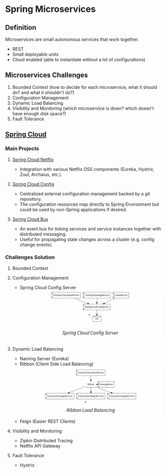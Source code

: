 # Spring Microservices

## Definition

Microservices are small autonomous services that work together.
  * REST
  * Small deployable units
  * Cloud enabled (able to instantiate without a lot of configurations)

## Microservices Challenges

1. Bounded Context (how to decide for each microservice, what it should do? and what it shouldn't do?)
2. Configuration Management
3. Dynamic Load Balancing
4. Visibility and Monitoring (which microservice is down? which doesn't have enough disk space?)
5. Fault Tolerance

## [Spring Cloud](https://spring.io/projects/spring-cloud)

### Main Projects

1. [Spring Cloud Netflix](https://spring.io/projects/spring-cloud-netflix)
   * Integration with various Netflix OSS components (Eureka, Hystrix, Zuul, Archaius, etc.).

2. [Spring Cloud Config](https://spring.io/projects/spring-cloud-config)
   * Centralized external configuration management backed by a git repository. 
   * The configuration resources map directly to Spring Environment but could be used by non-Spring applications if desired.

3. [Spring Cloud Bus](https://spring.io/projects/spring-cloud-bus)
   * An event bus for linking services and service instances together with distributed messaging. 
   * Useful for propagating state changes across a cluster (e.g. config change events).

### Challenges Solution

1. Bounded Context
2. Configuration Management
   * Spring Cloud Config Server
   ![](https://github.com/shamy1st/spring-microservices/blob/main/images/spring-cloud-config-server.png)

3. Dynamic Load Balancing
   * Naming Server (Eureka)
   * Ribbon (Client Side Load Balancing)
   ![](https://github.com/shamy1st/spring-microservices/blob/main/images/ribbon-load-balancing.png)
   * Feign (Easier REST Clients)

4. Visibility and Monitoring
   * Zipkin Distributed Tracing
   * Netflix API Gateway

5. Fault Tolerance
   * Hystrix
